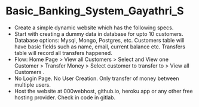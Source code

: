 # Basic_Banking_System_Gayathri_S

 * Create a simple dynamic website which has the following specs.
 * Start with creating a dummy data in database for upto 10
customers. Database options: Mysql, Mongo, Postgres, etc.
Customers table will have basic fields such as name, email,
current balance etc. Transfers table will record all transfers
happened.
 * Flow: Home Page > View all Customers > Select and View one
Customer > Transfer Money > Select customer to transfer to >
View all Customers .
 * No Login Page. No User Creation. Only transfer of money
between multiple users.
 * Host the website at 000webhost, github.io, heroku app or any
other free hosting provider. Check in code in gitlab.
